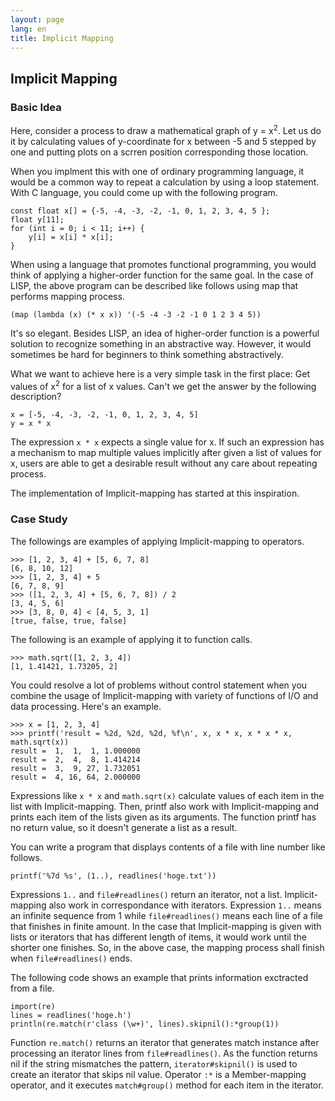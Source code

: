 ```yaml
---
layout: page
lang: en
title: Implicit Mapping
---
```


Implicit Mapping
----------------

### Basic Idea

Here, consider a process to draw a mathematical graph of y = x<sup>2</sup>.
Let us do it by calculating values of y-coordinate for x between -5 and 5 stepped by one
and putting plots on a scrren position corresponding those location.

When you implment this with one of ordinary programming language,
it would be a common way to repeat a calculation by using a loop statement.
With C language, you could come up with the following program.

    const float x[] = {-5, -4, -3, -2, -1, 0, 1, 2, 3, 4, 5 };
    float y[11];
    for (int i = 0; i < 11; i++) {
        y[i] = x[i] * x[i];
    }

When using a language that promotes functional programming,
you would think of applying a higher-order function for the same goal.
In the case of LISP, the above program can be described like follows using map that
performs mapping process.

    (map (lambda (x) (* x x)) '(-5 -4 -3 -2 -1 0 1 2 3 4 5))

It's so elegant. Besides LISP, an idea of higher-order function is a powerful solution
to recognize something in an abstractive way.
However, it would sometimes be hard for beginners to think something abstractively.

What we want to achieve here is a very simple task in the first place:
Get values of x<sup>2</sup> for a list of x values.
Can't we get the answer by the following description?

    x = [-5, -4, -3, -2, -1, 0, 1, 2, 3, 4, 5]
    y = x * x

The expression `x * x` expects a single value for x.
If such an expression has a mechanism to map multiple values implicitly after given
a list of values for x, users are able to get a desirable result without
any care about repeating process.

The implementation of Implicit-mapping has started at this inspiration.

### Case Study

The followings are examples of applying Implicit-mapping to operators.

    >>> [1, 2, 3, 4] + [5, 6, 7, 8]
    [6, 8, 10, 12]
    >>> [1, 2, 3, 4] + 5
    [6, 7, 8, 9]
    >>> ([1, 2, 3, 4] + [5, 6, 7, 8]) / 2
    [3, 4, 5, 6]
    >>> [3, 8, 0, 4] < [4, 5, 3, 1]
    [true, false, true, false]

The following is an example of applying it to function calls.

    >>> math.sqrt([1, 2, 3, 4])
    [1, 1.41421, 1.73205, 2]

You could resolve a lot of problems without control statement
when you combine the usage of Implicit-mapping with variety of functions of
I/O and data processing.
Here's an example.

    >>> x = [1, 2, 3, 4]
    >>> printf('result = %2d, %2d, %2d, %f\n', x, x * x, x * x * x, math.sqrt(x))
    result =  1,  1,  1, 1.000000
    result =  2,  4,  8, 1.414214
    result =  3,  9, 27, 1.732051
    result =  4, 16, 64, 2.000000

Expressions like `x * x` and `math.sqrt(x)` calculate values of each item in the list with Implicit-mapping.
Then, printf also work with Implicit-mapping and prints each item of the lists given as its arguments.
The function printf has no return value, so it doesn't generate a list as a result.

You can write a program that displays contents of a file with line number
like follows.

    printf('%7d %s', (1..), readlines('hoge.txt'))

Expressions `1..` and `file#readlines()` return an iterator, not a list.
Implicit-mapping also work in correspondance with iterators.
Expression `1..` means an infinite sequence from 1 while `file#readlines()`
means each line of a file that finishes in finite amount.
In the case that Implicit-mapping is given with
lists or iterators that has different length of items, it would work until
the shorter one finishes. So, in the above case, the mapping process shall
finish when `file#readlines()` ends.

The following code shows an example that prints information exctracted
from a file.

    import(re)
    lines = readlines('hoge.h')
    println(re.match(r'class (\w+)', lines).skipnil():*group(1))

Function `re.match()` returns an iterator that generates match instance
after processing an iterator lines from `file#readlines()`.
As the function returns nil if the string mismatches the pattern,
`iterator#skipnil()` is used to create an iterator that skips nil value.
Operator `:*` is a Member-mapping operator, and it executes `match#group()` method
for each item in the iterator.
